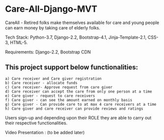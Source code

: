 # Care-All-Django-MVT
CareAll - Retired folks make themselves available for care and young people can earn money by taking care of elderly folks.

Tech Stack: Python-3.7, Django-2.2, Bootstrap-4.1, Jinja-Template-2.1, CSS-3, HTML-5.

Requirements: Django-2.2, Bootstrap CDN


This project support below functionalities:
--------------------------------------------
    a) Care receiver and Care giver registration
    b) Care receiver - allocate funds
    c) Care receiver- Approve request from care giver
    d) Care receiver can accept the care from only one person at a time
    e) Care giver - request to care receivers
    f) Care giver - can see the amount earned on monthly basis 
    g) Care giver - Can provide care to at max 4 care receivers at a time
    h) Care giver and care receiver can provide reviews and ratings 


Users sign-up and depending upon their ROLE they are able to carry out their respective functionalities.


Video Presentation : (to be added later)
